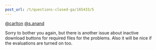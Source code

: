 ```yaml
---
post_url: /t/questions-closed-ga/165433/5
---
```

[@carlton](/u/carlton) [@s.anand](/u/s.anand)

Sorry to bother you again, but there is another issue about inactive download buttons for required files for the problems. Also it will be nice if the evaluations are turned on too.